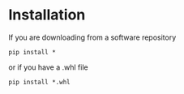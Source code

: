 # Installation

If you are downloading from a software repository

```console
pip install *
```

or if you have a .whl file

```console
pip install *.whl
```
